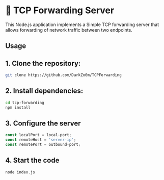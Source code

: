 # :rocket: TCP Forwarding Server

This Node.js application implements a Simple TCP forwarding server that allows forwarding of network traffic between two endpoints.

## Usage

## 1. Clone the repository:

```bash
git clone https://github.com/DarkZo0m/TCPForwarding
```

## 2. Install dependencies:
```bash
cd tcp-forwarding
npm install
```

## 3. Configure the server
```javascript
const localPort = local-port;
const remoteHost = 'server-ip';
const remotePort = outbound-port;
```

## 4. Start the code
```bash
node index.js
```
